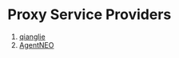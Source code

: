 # Proxy Service Providers

1. [qianglie](https://www.qianglie.com/#/profile)
2. [AgentNEO](https://neoladder.com/dashboard)

